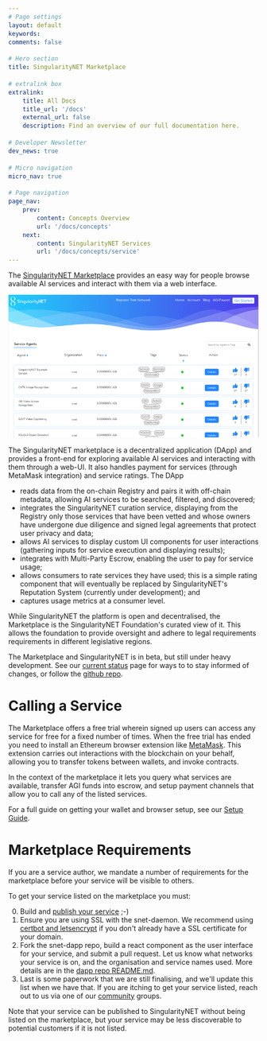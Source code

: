 ```yaml
---
# Page settings
layout: default
keywords:
comments: false

# Hero section
title: SingularityNET Marketplace

# extralink box
extralink:
    title: All Docs
    title_url: '/docs'
    external_url: false
    description: Find an overview of our full documentation here.

# Developer Newsletter
dev_news: true

# Micro navigation
micro_nav: true

# Page navigation
page_nav:
    prev:
        content: Concepts Overview
        url: '/docs/concepts'
    next:
        content: SingularityNET Services
        url: '/docs/concepts/service'
---
```


The [SingularityNET Marketplace](http://beta.singularitynet.io) provides an easy way for people browse available AI services and interact with them via a web interface.

![marketplace](/assets/img/marketplace.png)

The SingularityNET marketplace is a decentralized application (DApp) and provides a front-end for exploring available AI services and interacting with them through a web-UI. It also handles payment for services (through MetaMask integration) and service ratings. The DApp
  * reads data from the on-chain Registry and pairs it with off-chain metadata, allowing AI
services to be searched, filtered, and discovered;
  * integrates the SingularityNET curation service, displaying from the Registry only those
services that have been vetted and whose owners have undergone due diligence and
signed legal agreements that protect user privacy and data;
  * allows AI services to display custom UI components for user interactions (gathering
inputs for service execution and displaying results);
  * integrates with Multi-Party Escrow, enabling the user to pay for service usage;
  * allows consumers to rate services they have used; this is a simple rating component that
will eventually be replaced by SingularityNET's Reputation System (currently under
development); and
  * captures usage metrics at a consumer level.


While SingularityNET the platform is open and decentralised, the Marketplace is the SingularityNET Foundation's curated view of it. This allows the foundation to provide oversight and adhere to legal requirements requirements in different legislative regions.

The Marketplace and SingularityNET is in beta, but still under heavy development. See our [current status](/docs/current-status) page for ways to to stay informed of changes, or follow the [github repo](https://github.com/singnet/snet-dapp).

# Calling a Service

The Marketplace offers a free trial wherein signed up users can access any service for free for a fixed number of times.
When the free trial has ended you need to install an Ethereum browser extension like [MetaMask](https://metamask.io/). This extension carries out interactions with the blockchain on your behalf, allowing you to transfer tokens between wallets, and invoke contracts.

In the context of the marketplace it lets you query what services are available, transfer AGI funds into escrow, and setup payment channels that allow you to call any of the listed services.

For a full guide on getting your wallet and browser setup, see our [Setup Guide](/docs/setup).

# Marketplace Requirements

If you are a service author, we mandate a number of requirements for the marketplace before your service will be visible to others.

To get your service listed on the marketplace you must:

0. Build and [publish your service](/tutorials/publish) ;-)
1. Ensure you are using SSL with the snet-daemon. We recommend using [certbot and letsencrypt](https://certbot.eff.org/) if you don't already have a SSL certificate for your domain.
3. Fork the snet-dapp repo, build a react component as the user interface for your service, and submit a pull request. Let us know what networks your service is on, and the organisation and service names used. More details are in the [dapp repo README.md](https://github.com/singnet/snet-dapp#ui-for-services).
4. Last is some paperwork that we are still finalising, and we'll update this list when we have that. If you are itching to get your service listed, reach out to us via one of our [community](/docs/community) groups.

Note that your service can be published to SingularityNET without being listed on the marketplace, but your service may be less discoverable to potential customers if it is not listed.
